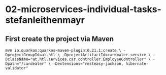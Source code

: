 # 02-microservices-individual-tasks-stefanleithenmayr

## First create the project via Maven
`mvn io.quarkus:quarkus-maven-plugin:0.21.1:create \
    -DprojectGroupId=at.htl \
    -DprojectArtifactId=cardealer-service \
    -DclassName="at.htl.services.car.controller.EmployeeController" \
    -Dpath="/cardealer" \
    -Dextensions="resteasy-jackson, hibernate-validator"`
